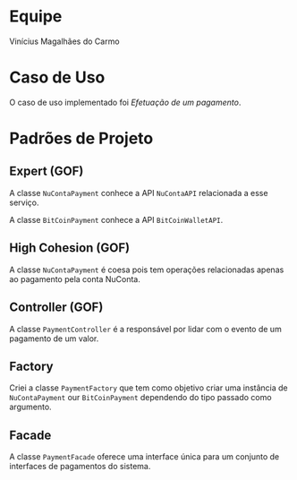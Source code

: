 # Equipe

Vinícius Magalhães do Carmo

# Caso de Uso

O caso de uso implementado foi _Efetuação de um pagamento_.

# Padrões de Projeto
## Expert (GOF)
A classe `NuContaPayment` conhece a API `NuContaAPI` relacionada a esse serviço.

A classe `BitCoinPayment`  conhece a API `BitCoinWalletAPI`.

## High Cohesion (GOF)

A classe `NuContaPayment` é coesa pois tem operações relacionadas apenas ao pagamento pela conta NuConta.

## Controller (GOF)
A classe `PaymentController` é a responsável por lidar com o evento de um pagamento de um valor.

## Factory
Criei a classe `PaymentFactory` que tem como objetivo criar uma instância de `NuContaPayment` our `BitCoinPayment` dependendo do tipo passado como argumento.

## Facade
A classe `PaymentFacade` oferece uma interface única para um conjunto
de interfaces de pagamentos do sistema.
